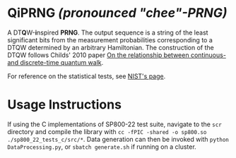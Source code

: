 # QiPRNG *(pronounced "chee"-PRNG)*
A DT**Q**W-**i**nspired **PRNG**. The output sequence is a string of the least significant bits from the measurement probabilities corresponding to a DTQW determined by an arbitrary Hamiltonian. The construction of the DTQW follows Childs' 2010 paper [On the relationship between continuous-and discrete-time quantum walk](https://link.springer.com/article/10.1007/s00220-009-0930-1).

For reference on the statistical tests, see [NIST's page](https://www.nist.gov/publications/statistical-test-suite-random-and-pseudorandom-number-generators-cryptographic).

# Usage Instructions

If using the C implementations of SP800-22 test suite, navigate to the ```scr``` directory and compile the library with ```cc -fPIC -shared -o sp800.so ./sp800_22_tests_c/src/*```. Data generation can then be invoked with ```python DataProcessing.py```, or ```sbatch generate.sh``` if running on a cluster.
